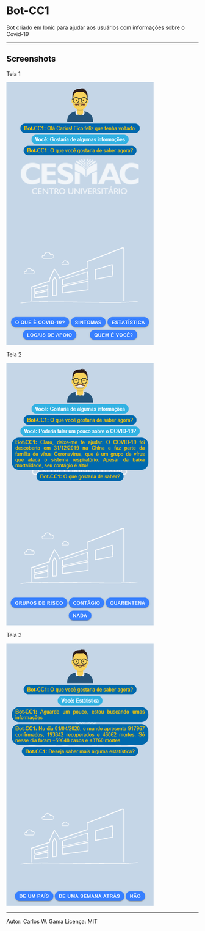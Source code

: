 # Bot-CC1

Bot criado em Ionic para ajudar aos usuários com informações sobre o Covid-19


---
## Screenshots

Tela 1

![Tela 1](screenshots/bot-cc1-01.png)

Tela 2

![Tela 1](screenshots/bot-cc1-02.png)

Tela 3

![Tela 1](screenshots/bot-cc1-03.png)

----
Autor: Carlos W. Gama
Licença: MIT